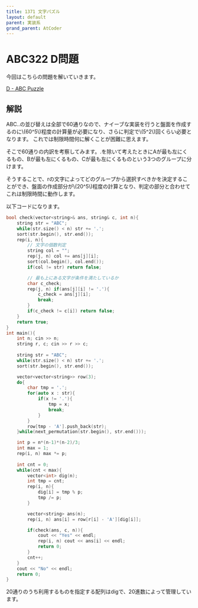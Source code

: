 ```yaml
---
title: 1371 文字パズル
layout: default
parent: 実装系
grand_parent: AtCoder
---
```

<script type="text/javascript" id="MathJax-script" async src="https://cdn.jsdelivr.net/npm/mathjax@3/es5/tex-chtml.js"></script>

# ABC322 D問題
今回はこちらの問題を解いていきます。

<a href="https://atcoder.jp/contests/abc326/tasks/abc326_d" target="_blank">D - ABC Puzzle</a>

## 解説

ABC..の並び替えは全部で60通りなので、ナイーブな実装を行うと盤面を作成するのに\\(60^5\\)程度の計算量が必要になり、さらに判定で\\(5^2\\)回くらい必要となります。
これでは制限時間何に解くことが困難に思えます。

そこで60通りの内訳を考察してみます。.を除いて考えたときにAが最も左にくるもの、Bが最も左にくるもの、Cが最も左にくるものという3つのグループに分けます。

そうすることで、rの文字によってどのグループから選択すべきかを決定することができ、盤面の作成部分が\\(20^5\\)程度の計算となり、判定の部分と合わせてこれは制限時間に動作します。

以下コードになります。

```cpp
bool check(vector<string>& ans, string& c, int n){
    string str = "ABC";
    while(str.size() < n) str += '.';
    sort(str.begin(), str.end());
    rep(i, n){
        // 文字の個数判定
        string col = "";
        rep(j, n) col += ans[j][i];
        sort(col.begin(), col.end());
        if(col != str) return false;

        // 最も上にある文字が条件を満たしているか
        char c_check;
        rep(j, n) if(ans[j][i] != '.'){
            c_check = ans[j][i];
            break;
        }
        if(c_check != c[i]) return false;
    }
    return true;
}
int main(){
    int n; cin >> n;
    string r, c; cin >> r >> c;
    
    string str = "ABC";
    while(str.size() < n) str += '.';
    sort(str.begin(), str.end());

    vector<vector<string>> row(3);
    do{
        char tmp = '.';
        for(auto x : str){
            if(x != '.'){
                tmp = x;
                break;
            }
        }
        row[tmp - 'A'].push_back(str);
    }while(next_permutation(str.begin(), str.end()));

    int p = n*(n-1)*(n-2)/3;
    int max = 1;
    rep(i, n) max *= p;
    
    int cnt = 0;
    while(cnt < max){
        vector<int> dig(n);
        int tmp = cnt;
        rep(i, n){
            dig[i] = tmp % p;
            tmp /= p;
        }

        vector<string> ans(n);
        rep(i, n) ans[i] = row[r[i] - 'A'][dig[i]];

        if(check(ans, c, n)){
            cout << "Yes" << endl;
            rep(i, n) cout << ans[i] << endl;
            return 0;
        }
        cnt++;
    }
    cout << "No" << endl;
    return 0;
}
```

20通りのうち利用するものを指定する配列はdigで、20進数によって管理しています。
